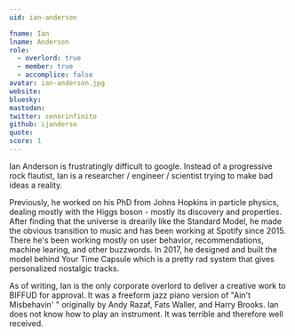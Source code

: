 ```yaml
---
uid: ian-anderson

fname: Ian
lname: Anderson
role:
  - overlord: true
  - member: true
  - accomplice: false
avatar: ian-anderson.jpg
website: 
bluesky: 
mastodon: 
twitter: senorinfinito
github: ijanderso
quote: 
score: 1
---
```

Ian Anderson is frustratingly difficult to google. Instead of a progressive rock flautist, Ian is a researcher / engineer / scientist trying to make bad ideas a reality.

Previously, he worked on his PhD from Johns Hopkins in particle physics, dealing mostly with the Higgs boson - mostly its discovery and properties. After finding that the universe is drearily like the Standard Model, he made the obvious transition to music and has been working at Spotify since 2015. There he's been working mostly on user behavior, recommendations, machine learing, and other buzzwords. In 2017, he designed and built the model behind Your Time Capsule which is a pretty rad system that gives personalized nostalgic tracks.

As of writing, Ian is the only corporate overlord to deliver a creative work to BIFFUD for approval. It was a freeform jazz piano version of "Ain't Misbehavin' " originally by Andy Razaf, Fats Waller, and Harry Brooks. Ian does not know how to play an instrument. It was terrible and therefore well received.
